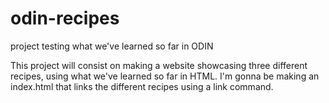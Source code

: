 # odin-recipes
project testing what we've learned so far in ODIN

This project will consist on making a website showcasing three different recipes, using what we've learned so far in HTML. I'm gonna be making an index.html that links the different recipes using a link command. 
